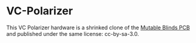 # VC-Polarizer

This VC Polarizer hardware is a shrinked clone of the [Mutable Blinds PCB](http://mutable-instruments.net/modules/blinds) and published under the same license: cc-by-sa-3.0.